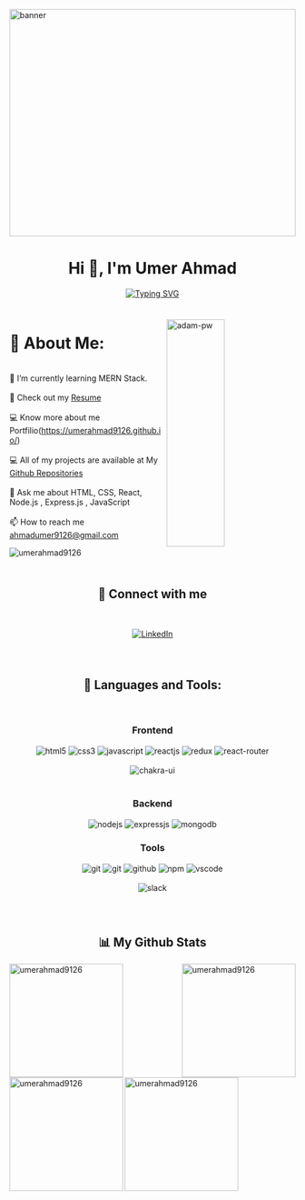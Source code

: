 <a href="https://umerahmad9126.github.io/" target="blank"><img 
            src="https://www.wingstechsolutions.com/wp-content/uploads/2022/03/full-stack-development.gif"
            alt="banner" height="400px" width="100%" />
</a>

<h1 align="center">Hi 👋, I'm Umer Ahmad</h1>

<p align="center">
<a href="https://git.io/typing-svg"><img src="https://readme-typing-svg.demolab.com?font=Fira+Code&size=25&pause=1000&color=A5F7DB&width=800&lines=An+enthusiastic+learner+and+Full+Stack+Web+Developer." alt="Typing SVG" /></a>
</p>
</hr>


<img width="100%" height="9" src="http://clipart-library.com/img1/759513.jpg">



<p><img  align="right" src="https://www.codecorners.com/wp-content/uploads/2018/05/senior-front-end-developer-openings-1.gif" alt="adam-pw" width="45%" height="400" /></p>

# 💫 About Me:


<br>🌱 I’m currently learning MERN Stack.<br>
<br>📄 Check out my [Resume](https://drive.google.com/file/d/1nvptm9d35XdSoHzWJkNmpZcC1r9MnHuW/view?usp=sharing)<br>
<br>💻 Know more about me Portfilio(https://umerahmad9126.github.io/)<br>
<br>💻 All of my projects are available at My [Github Repositories](https://github.com/UmerAhmad9126?tab=repositories)<br>
<br>💬 Ask me about HTML, CSS, React, Node.js , Express.js , JavaScript<br>
<br>📫 How to reach me ahmadumer9126@gmail.com<br>

<p> <img
        src="https://komarev.com/ghpvc/?username=umerahmad9126&label=Profile%20views&color=0e75b6&style=flat"
        alt="umerahmad9126" />
</p>
<img   width="100%" height="9" src="http://clipart-library.com/img1/759513.jpg">



<h2 align="center">📱 Connect with me</h2>
<br />
<p align="center">
      <a href="https://www.linkedin.com/in/umer-ahmad-515437217/" target="_blank">
     <img src="https://img.shields.io/badge/LinkedIn-0077B5?style=for-the-badge&logo=linkedin&logoColor=white" align="center" alt="LinkedIn"> </a>
</p>
<br />
<img   width="100%" height="9" src="http://clipart-library.com/img1/759513.jpg">
<br/>


<h2 align="center">🚀 Languages and Tools:</h2>
<br/>
<div align="center">
 
 <div align="center"><h3 align="center">Frontend</h3>
<img src="https://img.shields.io/badge/html5-%23E34F26.svg?style=for-the-badge&logo=html5&logoColor=white" align="center" alt="html5">
<img src = "https://img.shields.io/badge/css3-%231572B6.svg?style=for-the-badge&logo=css3&logoColor=white" align="center" alt="css3">
<img src ="https://img.shields.io/badge/javascript-%23323330.svg?style=for-the-badge&logo=javascript&logoColor=%23F7DF1E" align="center" alt="javascript">
<img src="https://img.shields.io/badge/React-20232A?style=for-the-badge&logo=react&logoColor=61DAFB"  align="center" alt="reactjs" />
<img src="https://img.shields.io/badge/Redux-593D88?style=for-the-badge&logo=redux&logoColor=white"  align="center" alt="redux" />

 <img src="https://img.shields.io/badge/React_Router-CA4245?style=for-the-badge&logo=react-router&logoColor=white"  align="center" alt="react-router" />
<br/>
<br/>
  <img src = "https://img.shields.io/badge/chakra ui-%234ED1C5.svg?style=for-the-badge&logo=chakraui&logoColor=white" align="center" alt="chakra-ui"/>
   
</div>
 <br/>
  <div align="center"><h3 align="center">Backend</h3> 
<img src="https://img.shields.io/badge/Node.js-339933?style=for-the-badge&logo=nodedotjs&logoColor=white" align="center" alt="nodejs" />
<img src="https://img.shields.io/badge/Express.js-000000?style=for-the-badge&logo=express&logoColor=white" align="center" alt="expressjs"/>
<img src="https://img.shields.io/badge/MongoDB-4EA94B?style=for-the-badge&logo=mongodb&logoColor=white" align="center" alt="mongodb"/>
 </div>
  
  <div align="center"><h3 align="center">Tools</h3> 

   <img src="https://img.shields.io/badge/netlify-%23000000.svg?style=for-the-badge&logo=netlify&logoColor=#00C7B7" align="center" alt="git"/>
   <img src="https://img.shields.io/badge/vercel-%23000000.svg?style=for-the-badge&logo=vercel&logoColor=whit" align="center" alt="git"/>
<img src="https://img.shields.io/badge/GitHub-100000?style=for-the-badge&logo=github&logoColor=white"  align="center" alt="github"/>

<img src = "https://img.shields.io/badge/NPM-%23000000.svg?style=for-the-badge&logo=npm&logoColor=white" align="center" alt="npm">
   <img src="https://img.shields.io/badge/Visual%20Studio-5C2D91.svg?style=for-the-badge&logo=visual-studio&logoColor=white"  align="center" alt="vscode"/>
   <br/>
<br/>
   <img src="https://img.shields.io/badge/Slack-4A154B?style=for-the-badge&logo=slack&logoColor=white" align="center" alt="slack"/>
 </div>
</div>

<br/>
<br/>
<img width="100%" height="9" src="http://clipart-library.com/img1/759513.jpg"> 

  

<h2 align="center">📊 My Github Stats</h2>
   
<p><img align="left"
        src="https://github-readme-stats.vercel.app/api/top-langs?username=umerahmad9126&show_icons=true&locale=en&layout=compact"
        alt="umerahmad9126" height="200"  />
</p>

<p><img align="right"
        src="https://github-readme-stats.vercel.app/api?username=umerahmad9126&show_icons=true&locale=en"
        alt="umerahmad9126" height="200"  />
</p>

<p><img align="left" 
        src="https://github-readme-streak-stats.herokuapp.com/?user=umerahmad9126&"
        alt="umerahmad9126" height="200" />
</p>


<div>
  <p align="left">
    <a href="https://github.com/ryo-ma/github-profile-trophy">
        <img src="https://github-profile-trophy.vercel.app/?username=umerahmad9126" alt="umerahmad9126" height="200" />
    </a>
</p>
</div>

